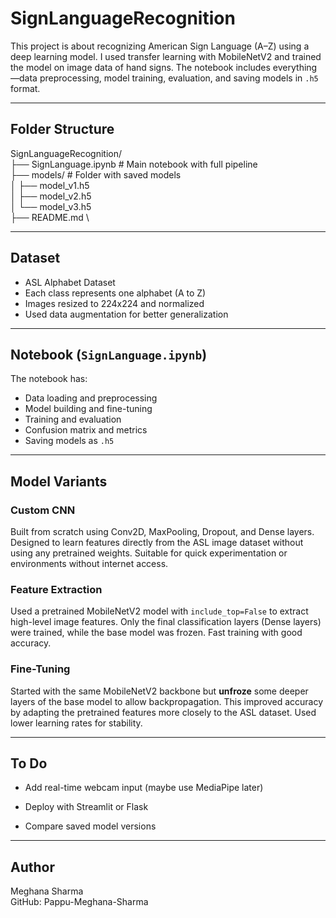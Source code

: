 # SignLanguageRecognition

This project is about recognizing American Sign Language (A–Z) using a deep learning model. I used transfer learning with MobileNetV2 and trained the model on image data of hand signs. The notebook includes everything—data preprocessing, model training, evaluation, and saving models in `.h5` format.

---

## Folder Structure
SignLanguageRecognition/                         \
├── SignLanguage.ipynb # Main notebook with full pipeline \
├── models/ # Folder with saved models \
│ ├── model_v1.h5   \
│ ├── model_v2.h5   \
│ └── model_v3.h5   \
├── README.md       \

---

## Dataset

- ASL Alphabet Dataset
- Each class represents one alphabet (A to Z)
- Images resized to 224x224 and normalized
- Used data augmentation for better generalization

---

## Notebook (`SignLanguage.ipynb`)

The notebook has:
- Data loading and preprocessing
- Model building and fine-tuning
- Training and evaluation
- Confusion matrix and metrics
- Saving models as `.h5`

---
## Model Variants

### Custom CNN
Built from scratch using Conv2D, MaxPooling, Dropout, and Dense layers. Designed to learn features directly from the ASL image dataset without using any pretrained weights. Suitable for quick experimentation or environments without internet access.

### Feature Extraction
Used a pretrained MobileNetV2 model with `include_top=False` to extract high-level image features. Only the final classification layers (Dense layers) were trained, while the base model was frozen. Fast training with good accuracy.

### Fine-Tuning
Started with the same MobileNetV2 backbone but **unfroze** some deeper layers of the base model to allow backpropagation. This improved accuracy by adapting the pretrained features more closely to the ASL dataset. Used lower learning rates for stability.

---

## To Do
- Add real-time webcam input (maybe use MediaPipe later)

- Deploy with Streamlit or Flask

- Compare saved model versions

----
## Author
Meghana Sharma   
GitHub: Pappu-Meghana-Sharma



